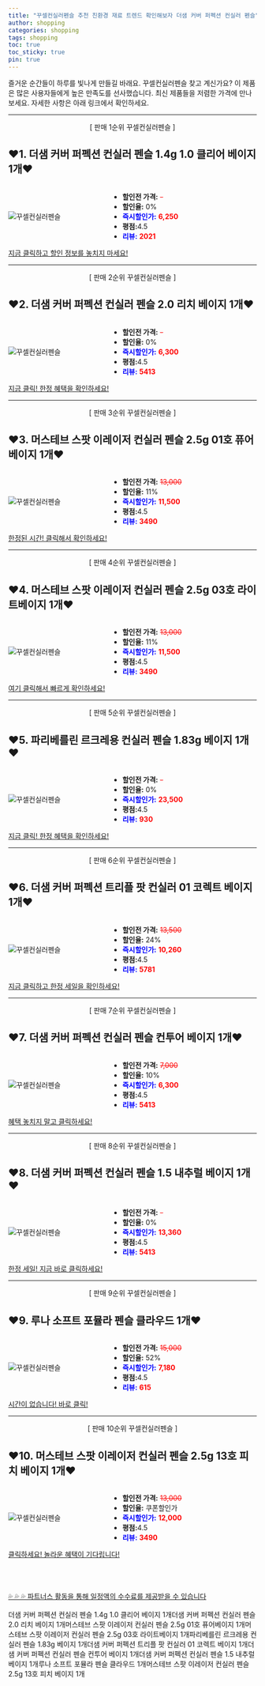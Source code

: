 ```yaml
---
title: "꾸셀컨실러펜슬 추천 친환경 재료 트렌드 확인해보자 더샘 커버 퍼펙션 컨실러 펜슬"
author: shopping
categories: shopping
tags: shopping
toc: true
toc_sticky: true
pin: true
---
```

즐거운 순간들이 하루를 빛나게 만들길 바래요. 꾸셀컨실러펜슬 찾고 계신가요? 이 제품은 많은 사용자들에게 높은 만족도를 선사했습니다. 최신 제품들을 저렴한 가격에 만나보세요. 자세한 사항은 아래 링크에서 확인하세요.

---
<p class="toplist" style="margin: 0 auto; display: block; width: fit-content;">[ 판매 1순위 꾸셀컨실러펜슬 ]</p>

<h2><strong>❤️1. 더샘 커버 퍼펙션 컨실러 펜슬 1.4g 1.0 클리어 베이지 1개❤️</strong></h2>

<div style="display: flex; align-items: center;">
    <div style="flex: 0.4;">
        <img src="https://thumbnail8.coupangcdn.com/thumbnails/remote/230x230ex/image/retail/images/611285866351839-f0a68931-b9de-4581-b88c-cc61add2e1ac.png" alt="꾸셀컨실러펜슬" style="max-width: 100%;">
    </div>
    <div style="flex: 0.6; margin-left: 10px;">
        <ul>
            <li><strong>할인전 가격:</strong> <del style="color: red;">-</del></li>
            <li><strong>할인율:</strong> 0%</li>
            <li><span style='color:blue'><strong>즉시할인가:</strong></span> <span style='color:red'><strong>6,250</strong></span></li>
            <li><strong>평점:</strong>4.5</li>
            <li><span style='color:blue'><strong>리뷰:</strong></span> <span style='color:red'><strong>2021</strong></span></li>
        </ul>
    </div>
</div>
<div class="center">
    <a href="https://selin100587001.github.io?lptag=AF9450613&subid=githubio&pageKey=8208631526&traceid=V0-153&itemId=16460703827&vendorItemId=83650769442" class="myButton">
        지금 클릭하고 할인 정보를 놓치지 마세요!
    </a>
</div>


---
<p class="toplist" style="margin: 0 auto; display: block; width: fit-content;">[ 판매 2순위 꾸셀컨실러펜슬 ]</p>

<h2><strong>❤️2. 더샘 커버 퍼펙션 컨실러 펜슬 2.0 리치 베이지 1개❤️</strong></h2>

<div style="display: flex; align-items: center;">
    <div style="flex: 0.4;">
        <img src="https://thumbnail8.coupangcdn.com/thumbnails/remote/230x230ex/image/vendor_inventory/8b5b/551b1dd4a8cc1c29c45a043cf2b9e79b1ae6051ba800fa80de86bf73cf3f.jpg" alt="꾸셀컨실러펜슬" style="max-width: 100%;">
    </div>
    <div style="flex: 0.6; margin-left: 10px;">
        <ul>
            <li><strong>할인전 가격:</strong> <del style="color: red;">-</del></li>
            <li><strong>할인율:</strong> 0%</li>
            <li><span style='color:blue'><strong>즉시할인가:</strong></span> <span style='color:red'><strong>6,300</strong></span></li>
            <li><strong>평점:</strong>4.5</li>
            <li><span style='color:blue'><strong>리뷰:</strong></span> <span style='color:red'><strong>5413</strong></span></li>
        </ul>
    </div>
</div>
<div class="center">
    <a href="https://selin100587001.github.io?lptag=AF9450613&subid=githubio&pageKey=6871997469&traceid=V0-153&itemId=17898284038&vendorItemId=83633591323" class="myButton">
        지금 클릭! 한정 혜택을 확인하세요!
    </a>
</div>


---
<p class="toplist" style="margin: 0 auto; display: block; width: fit-content;">[ 판매 3순위 꾸셀컨실러펜슬 ]</p>

<h2><strong>❤️3. 머스테브 스팟 이레이저 컨실러 펜슬 2.5g 01호 퓨어베이지 1개❤️</strong></h2>

<div style="display: flex; align-items: center;">
    <div style="flex: 0.4;">
        <img src="https://thumbnail7.coupangcdn.com/thumbnails/remote/230x230ex/image/retail/images/5292976052207865-42e7269e-cede-413b-965e-b679b59c486f.jpg" alt="꾸셀컨실러펜슬" style="max-width: 100%;">
    </div>
    <div style="flex: 0.6; margin-left: 10px;">
        <ul>
            <li><strong>할인전 가격:</strong> <del style="color: red;">13,000</del></li>
            <li><strong>할인율:</strong> 11%</li>
            <li><span style='color:blue'><strong>즉시할인가:</strong></span> <span style='color:red'><strong>11,500</strong></span></li>
            <li><strong>평점:</strong>4.5</li>
            <li><span style='color:blue'><strong>리뷰:</strong></span> <span style='color:red'><strong>3490</strong></span></li>
        </ul>
    </div>
</div>
<div class="center">
    <a href="https://selin100587001.github.io?lptag=AF9450613&subid=githubio&pageKey=5931393911&traceid=V0-153&itemId=2316202118&vendorItemId=70312915168" class="myButton">
        한정된 시간! 클릭해서 확인하세요!
    </a>
</div>


---
<p class="toplist" style="margin: 0 auto; display: block; width: fit-content;">[ 판매 4순위 꾸셀컨실러펜슬 ]</p>

<h2><strong>❤️4. 머스테브 스팟 이레이저 컨실러 펜슬 2.5g 03호 라이트베이지 1개❤️</strong></h2>

<div style="display: flex; align-items: center;">
    <div style="flex: 0.4;">
        <img src="https://thumbnail10.coupangcdn.com/thumbnails/remote/230x230ex/image/retail/images/692095785311849-0bf4bd8c-65a0-4a6e-98c4-9a4f932dea90.png" alt="꾸셀컨실러펜슬" style="max-width: 100%;">
    </div>
    <div style="flex: 0.6; margin-left: 10px;">
        <ul>
            <li><strong>할인전 가격:</strong> <del style="color: red;">13,000</del></li>
            <li><strong>할인율:</strong> 11%</li>
            <li><span style='color:blue'><strong>즉시할인가:</strong></span> <span style='color:red'><strong>11,500</strong></span></li>
            <li><strong>평점:</strong>4.5</li>
            <li><span style='color:blue'><strong>리뷰:</strong></span> <span style='color:red'><strong>3490</strong></span></li>
        </ul>
    </div>
</div>
<div class="center">
    <a href="https://selin100587001.github.io?lptag=AF9450613&subid=githubio&pageKey=5931393911&traceid=V0-153&itemId=2316202119&vendorItemId=70312915174" class="myButton">
        여기 클릭해서 빠르게 확인하세요!
    </a>
</div>


---
<p class="toplist" style="margin: 0 auto; display: block; width: fit-content;">[ 판매 5순위 꾸셀컨실러펜슬 ]</p>

<h2><strong>❤️5. 파리베를린 르크레용 컨실러 펜슬 1.83g 베이지 1개❤️</strong></h2>

<div style="display: flex; align-items: center;">
    <div style="flex: 0.4;">
        <img src="https://thumbnail8.coupangcdn.com/thumbnails/remote/230x230ex/image/retail/images/655914478219770-73a5f03f-da0c-48ea-9535-12f40cc06042.jpg" alt="꾸셀컨실러펜슬" style="max-width: 100%;">
    </div>
    <div style="flex: 0.6; margin-left: 10px;">
        <ul>
            <li><strong>할인전 가격:</strong> <del style="color: red;">-</del></li>
            <li><strong>할인율:</strong> 0%</li>
            <li><span style='color:blue'><strong>즉시할인가:</strong></span> <span style='color:red'><strong>23,500</strong></span></li>
            <li><strong>평점:</strong>4.5</li>
            <li><span style='color:blue'><strong>리뷰:</strong></span> <span style='color:red'><strong>930</strong></span></li>
        </ul>
    </div>
</div>
<div class="center">
    <a href="https://selin100587001.github.io?lptag=AF9450613&subid=githubio&pageKey=1491947787&traceid=V0-153&itemId=19452919822&vendorItemId=70553603383" class="myButton">
        지금 클릭! 한정 혜택을 확인하세요!
    </a>
</div>


---
<p class="toplist" style="margin: 0 auto; display: block; width: fit-content;">[ 판매 6순위 꾸셀컨실러펜슬 ]</p>

<h2><strong>❤️6. 더샘 커버 퍼펙션 트리플 팟 컨실러 01 코렉트 베이지 1개❤️</strong></h2>

<div style="display: flex; align-items: center;">
    <div style="flex: 0.4;">
        <img src="https://thumbnail8.coupangcdn.com/thumbnails/remote/230x230ex/image/retail/images/3282663498920437-1a29aba9-1bc1-466a-881c-f4462e55921a.jpg" alt="꾸셀컨실러펜슬" style="max-width: 100%;">
    </div>
    <div style="flex: 0.6; margin-left: 10px;">
        <ul>
            <li><strong>할인전 가격:</strong> <del style="color: red;">13,500</del></li>
            <li><strong>할인율:</strong> 24%</li>
            <li><span style='color:blue'><strong>즉시할인가:</strong></span> <span style='color:red'><strong>10,260</strong></span></li>
            <li><strong>평점:</strong>4.5</li>
            <li><span style='color:blue'><strong>리뷰:</strong></span> <span style='color:red'><strong>5781</strong></span></li>
        </ul>
    </div>
</div>
<div class="center">
    <a href="https://selin100587001.github.io?lptag=AF9450613&subid=githubio&pageKey=7052202916&traceid=V0-153&itemId=19457485996&vendorItemId=84632336173" class="myButton">
        지금 클릭하고 한정 세일을 확인하세요!
    </a>
</div>


---
<p class="toplist" style="margin: 0 auto; display: block; width: fit-content;">[ 판매 7순위 꾸셀컨실러펜슬 ]</p>

<h2><strong>❤️7. 더샘 커버 퍼펙션 컨실러 펜슬 컨투어 베이지 1개❤️</strong></h2>

<div style="display: flex; align-items: center;">
    <div style="flex: 0.4;">
        <img src="https://thumbnail9.coupangcdn.com/thumbnails/remote/230x230ex/image/retail/images/2022/12/27/13/1/a830965b-76c5-4261-af57-f34a09138838.jpg" alt="꾸셀컨실러펜슬" style="max-width: 100%;">
    </div>
    <div style="flex: 0.6; margin-left: 10px;">
        <ul>
            <li><strong>할인전 가격:</strong> <del style="color: red;">7,000</del></li>
            <li><strong>할인율:</strong> 10%</li>
            <li><span style='color:blue'><strong>즉시할인가:</strong></span> <span style='color:red'><strong>6,300</strong></span></li>
            <li><strong>평점:</strong>4.5</li>
            <li><span style='color:blue'><strong>리뷰:</strong></span> <span style='color:red'><strong>5413</strong></span></li>
        </ul>
    </div>
</div>
<div class="center">
    <a href="https://selin100587001.github.io?lptag=AF9450613&subid=githubio&pageKey=6871997469&traceid=V0-153&itemId=19564518879&vendorItemId=84490039645" class="myButton">
        혜택 놓치지 말고 클릭하세요!
    </a>
</div>


---
<p class="toplist" style="margin: 0 auto; display: block; width: fit-content;">[ 판매 8순위 꾸셀컨실러펜슬 ]</p>

<h2><strong>❤️8. 더샘 커버 퍼펙션 컨실러 펜슬 1.5 내추럴 베이지 1개❤️</strong></h2>

<div style="display: flex; align-items: center;">
    <div style="flex: 0.4;">
        <img src="https://thumbnail7.coupangcdn.com/thumbnails/remote/230x230ex/image/vendor_inventory/2093/ea8fc3d143a779e82c2b19e2e63d9409a2343765bc0e2b8be7a85da3f46f.PNG" alt="꾸셀컨실러펜슬" style="max-width: 100%;">
    </div>
    <div style="flex: 0.6; margin-left: 10px;">
        <ul>
            <li><strong>할인전 가격:</strong> <del style="color: red;">-</del></li>
            <li><strong>할인율:</strong> 0%</li>
            <li><span style='color:blue'><strong>즉시할인가:</strong></span> <span style='color:red'><strong>13,360</strong></span></li>
            <li><strong>평점:</strong>4.5</li>
            <li><span style='color:blue'><strong>리뷰:</strong></span> <span style='color:red'><strong>5413</strong></span></li>
        </ul>
    </div>
</div>
<div class="center">
    <a href="https://selin100587001.github.io?lptag=AF9450613&subid=githubio&pageKey=6871997469&traceid=V0-153&itemId=16999477230&vendorItemId=90782338778" class="myButton">
        한정 세일! 지금 바로 클릭하세요!
    </a>
</div>


---
<p class="toplist" style="margin: 0 auto; display: block; width: fit-content;">[ 판매 9순위 꾸셀컨실러펜슬 ]</p>

<h2><strong>❤️9. 루나 소프트 포뮬라 펜슬 클라우드 1개❤️</strong></h2>

<div style="display: flex; align-items: center;">
    <div style="flex: 0.4;">
        <img src="https://thumbnail6.coupangcdn.com/thumbnails/remote/230x230ex/image/retail/images/5646242534345047-13bc3f13-8ec4-4fb1-892b-609a121da479.jpg" alt="꾸셀컨실러펜슬" style="max-width: 100%;">
    </div>
    <div style="flex: 0.6; margin-left: 10px;">
        <ul>
            <li><strong>할인전 가격:</strong> <del style="color: red;">15,000</del></li>
            <li><strong>할인율:</strong> 52%</li>
            <li><span style='color:blue'><strong>즉시할인가:</strong></span> <span style='color:red'><strong>7,180</strong></span></li>
            <li><strong>평점:</strong>4.5</li>
            <li><span style='color:blue'><strong>리뷰:</strong></span> <span style='color:red'><strong>615</strong></span></li>
        </ul>
    </div>
</div>
<div class="center">
    <a href="https://selin100587001.github.io?lptag=AF9450613&subid=githubio&pageKey=7424834034&traceid=V0-153&itemId=19667320693&vendorItemId=86385861054" class="myButton">
        시간이 없습니다! 바로 클릭!
    </a>
</div>


---
<p class="toplist" style="margin: 0 auto; display: block; width: fit-content;">[ 판매 10순위 꾸셀컨실러펜슬 ]</p>

<h2><strong>❤️10. 머스테브 스팟 이레이저 컨실러 펜슬 2.5g 13호 피치 베이지 1개❤️</strong></h2>

<div style="display: flex; align-items: center;">
    <div style="flex: 0.4;">
        <img src="https://thumbnail7.coupangcdn.com/thumbnails/remote/230x230ex/image/retail/images/3554469227584943-5b17fcb7-f067-4637-92bf-ac609dc53f30.jpg" alt="꾸셀컨실러펜슬" style="max-width: 100%;">
    </div>
    <div style="flex: 0.6; margin-left: 10px;">
        <ul>
            <li><strong>할인전 가격:</strong> <del style="color: red;">13,000</del></li>
            <li><strong>할인율:</strong> 쿠폰할인가</li>
            <li><span style='color:blue'><strong>즉시할인가:</strong></span> <span style='color:red'><strong>12,000</strong></span></li>
            <li><strong>평점:</strong>4.5</li>
            <li><span style='color:blue'><strong>리뷰:</strong></span> <span style='color:red'><strong>3490</strong></span></li>
        </ul>
    </div>
</div>
<div class="center">
    <a href="https://selin100587001.github.io?lptag=AF9450613&subid=githubio&pageKey=5931393911&traceid=V0-153&itemId=18107892709&vendorItemId=85259680917" class="myButton">
        클릭하세요! 놀라운 혜택이 기다립니다!
    </a>
</div>

<br><br><br>[💦 💦 💦 파트너스 활동을 통해 일정액의 수수료를 제공받을 수 있습니다](https://link.coupang.com/a/bcpT2c)<br><br>더샘 커버 퍼펙션 컨실러 펜슬 1.4g 1.0 클리어 베이지 1개더샘 커버 퍼펙션 컨실러 펜슬 2.0 리치 베이지 1개머스테브 스팟 이레이저 컨실러 펜슬 2.5g 01호 퓨어베이지 1개머스테브 스팟 이레이저 컨실러 펜슬 2.5g 03호 라이트베이지 1개파리베를린 르크레용 컨실러 펜슬 1.83g 베이지 1개더샘 커버 퍼펙션 트리플 팟 컨실러 01 코렉트 베이지 1개더샘 커버 퍼펙션 컨실러 펜슬 컨투어 베이지 1개더샘 커버 퍼펙션 컨실러 펜슬 1.5 내추럴 베이지 1개루나 소프트 포뮬라 펜슬 클라우드 1개머스테브 스팟 이레이저 컨실러 펜슬 2.5g 13호 피치 베이지 1개